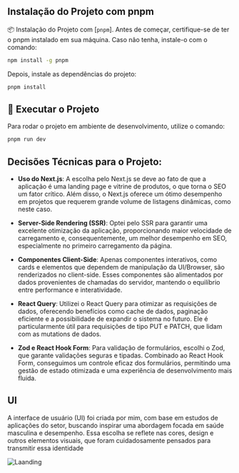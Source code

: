 ## Instalação do Projeto com pnpm

📦 Instalação do Projeto com [`pnpm`].
Antes de começar, certifique-se de ter o pnpm instalado em sua máquina. Caso não tenha, instale-o com o comando:

```bash
npm install -g pnpm
```
Depois, instale as dependências do projeto:

```bash
pnpm install 
```
## 🚀 Executar o Projeto
Para rodar o projeto em ambiente de desenvolvimento, utilize o comando:

```bash
pnpm run dev
```

## Decisões Técnicas para o Projeto:

- **Uso do Next.js**: A escolha pelo Next.js se deve ao fato de que a aplicação é uma landing page e vitrine de produtos, o que torna o SEO um fator crítico. Além disso, o Next.js oferece um ótimo desempenho em projetos que requerem grande volume de listagens dinâmicas, como neste caso.

- **Server-Side Rendering (SSR)**: Optei pelo SSR para garantir uma excelente otimização da aplicação, proporcionando maior velocidade de carregamento e, consequentemente, um melhor desempenho em SEO, especialmente no primeiro carregamento da página.

- **Componentes Client-Side**: Apenas componentes interativos, como cards e elementos que dependem de manipulação da UI/Browser, são renderizados no client-side. Esses componentes são alimentados por dados provenientes de chamadas do servidor, mantendo o equilíbrio entre performance e interatividade.

- **React Query**: Utilizei o React Query para otimizar as requisições de dados, oferecendo benefícios como cache de dados, paginação eficiente e a possibilidade de expandir o sistema no futuro. Ele é particularmente útil para requisições de tipo PUT e PATCH, que lidam com as mutations de dados.

- **Zod e React Hook Form**: Para validação de formulários, escolhi o Zod, que garante validações seguras e tipadas. Combinado ao React Hook Form, conseguimos um controle eficaz dos formulários, permitindo uma gestão de estado otimizada e uma experiência de desenvolvimento mais fluida.


## UI 

A interface de usuário (UI) foi criada por mim, com base em estudos de aplicações do setor, buscando inspirar uma abordagem focada em saúde masculina e desempenho. Essa escolha se reflete nas cores, design e outros elementos visuais, que foram cuidadosamente pensados para transmitir essa identidade

![Laanding](https://github.com/user-attachments/assets/cce8063e-00a6-4c05-b769-0239cde7052c)
